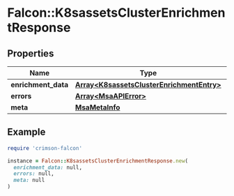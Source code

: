 # Falcon::K8sassetsClusterEnrichmentResponse

## Properties

| Name | Type | Description | Notes |
| ---- | ---- | ----------- | ----- |
| **enrichment_data** | [**Array&lt;K8sassetsClusterEnrichmentEntry&gt;**](K8sassetsClusterEnrichmentEntry.md) |  |  |
| **errors** | [**Array&lt;MsaAPIError&gt;**](MsaAPIError.md) |  | [optional] |
| **meta** | [**MsaMetaInfo**](MsaMetaInfo.md) |  |  |

## Example

```ruby
require 'crimson-falcon'

instance = Falcon::K8sassetsClusterEnrichmentResponse.new(
  enrichment_data: null,
  errors: null,
  meta: null
)
```

